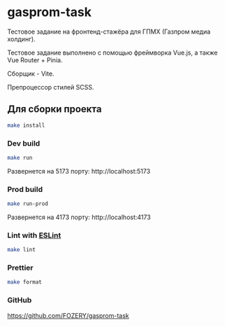 # gasprom-task

Тестовое задание на фронтенд-стажёра для ГПМХ (Газпром медиа холдинг).

Тестовое задание выполнено с помощью фреймворка Vue.js, а также Vue Router + Pinia. 

Сборщик - Vite. 

Препроцессор стилей SCSS.

## Для сборки проекта
```sh
make install
```
### Dev build

```sh
make run
```
Развернется на 5173 порту: 
http://localhost:5173 

### Prod build

```sh
make run-prod
```
Развернется на 4173 порту:
http://localhost:4173

### Lint with [ESLint](https://eslint.org/)

```sh
make lint
```

### Prettier
```sh
make format
```

### GitHub
https://github.com/FOZERY/gasprom-task
